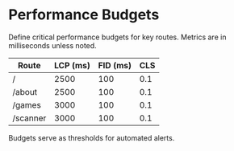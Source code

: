 # Performance Budgets

Define critical performance budgets for key routes. Metrics are in milliseconds unless noted.

| Route | LCP (ms) | FID (ms) | CLS |
|-------|---------|---------|-----|
| / | 2500 | 100 | 0.1 |
| /about | 2500 | 100 | 0.1 |
| /games | 3000 | 100 | 0.1 |
| /scanner | 3000 | 100 | 0.1 |

Budgets serve as thresholds for automated alerts.
